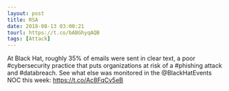 ```yaml
---
layout: post
title: RSA
date: 2018-08-13 03:00:21
tourl: https://t.co/bABGhyqAQB
tags: [Attack]
---
```

At Black Hat, roughly 35% of emails were sent in clear text, a poor #cybersecurity practice that puts organizations at risk of a #phishing attack and #databreach. See what else was monitored in the @BlackHatEvents NOC this week: https://t.co/Ac8FqCv5eB